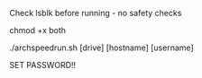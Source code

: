 Check lsblk before running - no safety checks

chmod +x both

./archspeedrun.sh [drive] [hostname] [username]

SET PASSWORD!!
